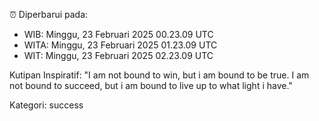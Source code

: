 ⏰ Diperbarui pada:
- WIB: Minggu, 23 Februari 2025 00.23.09 UTC
- WITA: Minggu, 23 Februari 2025 01.23.09 UTC
- WIT: Minggu, 23 Februari 2025 02.23.09 UTC

Kutipan Inspiratif:
"I am not bound to win, but i am bound to be true. I am not bound to succeed, but i am bound to live up to what light i have."


Kategori: success

